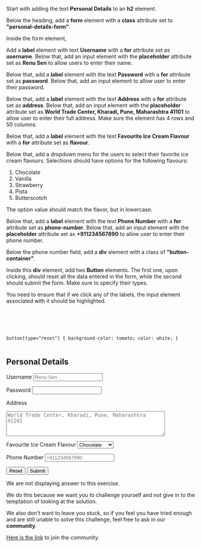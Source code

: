 Start with adding the text **Personal Details** to an **h2** element.

Below the heading, add a **form** element with a **class** attribute set to **"personal-details-form"**.

Inside the form element,

Add a **label** element with text **Username** with a **for** attribute set as **username**. Below that, add an input element with the **placeholder** attribute set as **Renu Sen** to allow users to enter their name.

Below that, add a **label** element with the text **Password** with a **for** attribute set as **password**. Below that, add an input element to allow user to enter their password.

Below that, add a **label** element with the text **Address** with a **for** attribute set as **address**.  Below that, add an input element with the **placeholder** attribute set as **World Trade Center, Kharadi, Pune, Maharashtra 41101** to allow user to enter their full address.
Make sure the element has 4 rows and 50 columns.

Below that, add a **label** element with the text **Favourite Ice Cream Flavour** with a **for** attribute set as **flavour**.

Below that, add a dropdown menu for the users to select their favorite ice cream flavours.
Selections should have options for the following flavours:
  1. Chocolate
  2. Vanilla
  3. Strawberry
  4. Pista
  5. Butterscotch

The option value should match the flavor, but in lowercase.

Below that, add a **label** element with the text **Phone Number** with a **for** attribute set as **phone-number**. Below that, add an input element with the **placeholder** attribute set as **+911234567890** to allow user to enter their phone number.

Below the phone number field, add a **div** element with a class of **"button-container"**.

Inside this **div** element, add two **Button** elements. The first one, upon clicking, should reset all the data entered in the form, while the second should submit the form. Make sure to specify their types.

You need to ensure that if we click any of the labels, the input element associated with it should be highlighted.

<codeblock language="html" type="exercise" testMode="fixedInput" showSolution="false">
<code>
<panel language="html">
<!-- Write your code below -->
</panel>
<panel language="css" hidden="true">
.personal-details-form {
  font-family: Lato;
  border-radius: 10px;
  padding: 1rem;
  box-shadow: 0px 0px 4px;
  background-color: snow;
  font-size: 1.2rem;
  display: flex;
  flex-direction: column;
}

.personal-details-form * {
  margin: 0.5rem;
}

input[type="text"],
input[type="password"],
input[type="tel"] {
  padding: 0.5rem;
  border: 1px solid #ccc;
  border-radius: 4px;
  font-size: 1rem;
  width: 60%; /* Reduced width for text, password, and tel inputs */
  box-sizing: border-box;
}

textarea,
select {
  padding: 0.5rem;
  border: 1px solid #ccc;
  border-radius: 4px;
  font-size: 1rem;
  width: 70%;
  box-sizing: border-box;
}

select {
  width: 30%;
}

input[type="text"]:focus,
input[type="password"]:focus,
textarea:focus,
select:focus,
input[type="tel"]:focus {
  outline: none;
  border-color: royalblue;
}

.button-container {
  display: flex;
  align-items: center;
  width: 100%;
}

button {
  padding: 0.5rem;
  font-size: 1.2rem;
  font-weight: 700;
  box-shadow: 0px 0px 1px black;
  border-radius: 2px;
  width: 17%;
  min-width: 110px;
}

button:hover {
  box-shadow: 2px 2px lightgray;
}

button[type="submit"] {
  background-color: royalblue;
  color: white;
}

button[type="reset"] {
  background-color: tomato;
  color: white;
}
</panel>
</code>
<solution>
<!-- Write your code below -->
<h2>Personal Details</h2>
<form class="personal-details-form">
  <label for="username">Username</label>
  <input type="text" id="username" placeholder="Renu Sen">

  <label for="password">Password</label>
  <input type="password" id="password">

  <label for="address">Address</label>
  <textarea rows="4" cols="50" placeholder="World Trade Center, Kharadi, Pune, Maharashtra 41101" id="address"></textarea>

  <label for="flavour">Favourite Ice Cream Flavour</label>
  <select id="flavour">
    <option value="chocolate">Chocolate</option>
    <option value="vanilla">Vanilla</option>
    <option value="strawberry">Strawberry</option>
    <option value="pista">Pista</option>
    <option value="butterscotch">Butterscotch</option>
  </select>

  <label for="phone-number">Phone Number</label>
  <input type="tel" placeholder="+911234567890" id="+911234567890">

  <div class="button-container">
    <button type="reset">Reset</button>
    <button type="submit">Submit</button>
  </div>
</form>
</solution>
</codeblock>

We are not displaying answer to this exercise.

We do this because we want you to challenge yourself
and
not give in to the temptation of looking at the solution.

We also don't want to leave you stuck, so if you feel
you have tried enough and are still unable to solve
this challenge, feel free to ask in our **community**.

[Here is the link](https://join.slack.com/t/bigbinaryacademy/shared_invite/zt-2d8ias5ud-ywkjF1xRyV9Nbne1_sGQag) to join the community.
